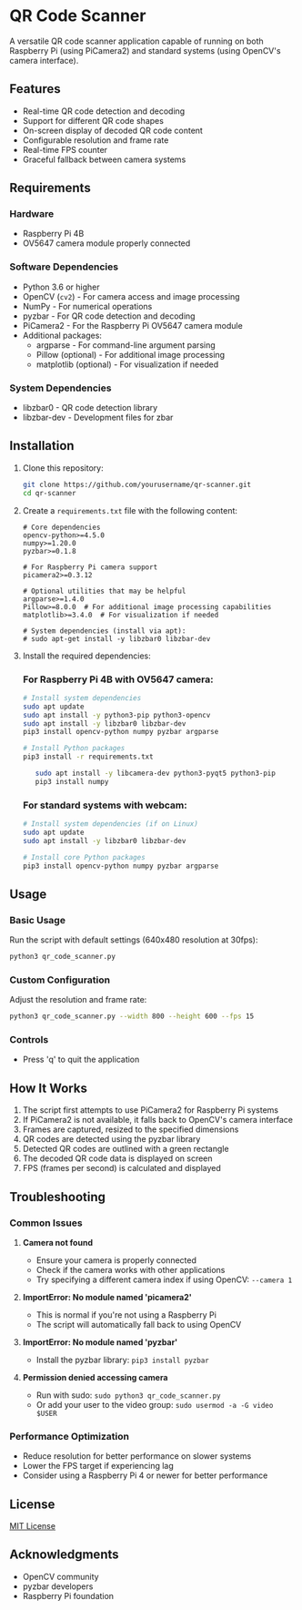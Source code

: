 # QR Code Scanner

A versatile QR code scanner application capable of running on both Raspberry Pi (using PiCamera2) and standard systems (using OpenCV's camera interface).

## Features

- Real-time QR code detection and decoding
- Support for different QR code shapes
- On-screen display of decoded QR code content
- Configurable resolution and frame rate
- Real-time FPS counter
- Graceful fallback between camera systems

## Requirements

### Hardware
- Raspberry Pi 4B
- OV5647 camera module properly connected

### Software Dependencies
- Python 3.6 or higher
- OpenCV (`cv2`) - For camera access and image processing
- NumPy - For numerical operations
- pyzbar - For QR code detection and decoding
- PiCamera2 - For the Raspberry Pi OV5647 camera module
- Additional packages:
  - argparse - For command-line argument parsing
  - Pillow (optional) - For additional image processing
  - matplotlib (optional) - For visualization if needed

### System Dependencies
- libzbar0 - QR code detection library
- libzbar-dev - Development files for zbar

## Installation

1. Clone this repository:
   ```bash
   git clone https://github.com/yourusername/qr-scanner.git
   cd qr-scanner
   ```

2. Create a `requirements.txt` file with the following content:
   ```
   # Core dependencies
   opencv-python>=4.5.0
   numpy>=1.20.0
   pyzbar>=0.1.8

   # For Raspberry Pi camera support
   picamera2>=0.3.12

   # Optional utilities that may be helpful
   argparse>=1.4.0
   Pillow>=8.0.0  # For additional image processing capabilities
   matplotlib>=3.4.0  # For visualization if needed

   # System dependencies (install via apt):
   # sudo apt-get install -y libzbar0 libzbar-dev
   ```

3. Install the required dependencies:

   ### For Raspberry Pi 4B with OV5647 camera:
   ```bash
   # Install system dependencies
   sudo apt update
   sudo apt install -y python3-pip python3-opencv
   sudo apt install -y libzbar0 libzbar-dev
   pip3 install opencv-python numpy pyzbar argparse
   
   # Install Python packages
   pip3 install -r requirements.txt
   ```
   ```bash
      sudo apt install -y libcamera-dev python3-pyqt5 python3-pip
      pip3 install numpy
   ```
   ### For standard systems with webcam:
   ```bash
   # Install system dependencies (if on Linux)
   sudo apt update
   sudo apt install -y libzbar0 libzbar-dev
   
   # Install core Python packages
   pip3 install opencv-python numpy pyzbar argparse
   ```

## Usage

### Basic Usage
Run the script with default settings (640x480 resolution at 30fps):
```bash
python3 qr_code_scanner.py
```

### Custom Configuration
Adjust the resolution and frame rate:
```bash
python3 qr_code_scanner.py --width 800 --height 600 --fps 15
```

### Controls
- Press 'q' to quit the application

## How It Works

1. The script first attempts to use PiCamera2 for Raspberry Pi systems
2. If PiCamera2 is not available, it falls back to OpenCV's camera interface
3. Frames are captured, resized to the specified dimensions
4. QR codes are detected using the pyzbar library
5. Detected QR codes are outlined with a green rectangle
6. The decoded QR code data is displayed on screen
7. FPS (frames per second) is calculated and displayed

## Troubleshooting

### Common Issues

1. **Camera not found**
   - Ensure your camera is properly connected
   - Check if the camera works with other applications
   - Try specifying a different camera index if using OpenCV: `--camera 1`

2. **ImportError: No module named 'picamera2'**
   - This is normal if you're not using a Raspberry Pi
   - The script will automatically fall back to using OpenCV

3. **ImportError: No module named 'pyzbar'**
   - Install the pyzbar library: `pip3 install pyzbar`

4. **Permission denied accessing camera**
   - Run with sudo: `sudo python3 qr_code_scanner.py`
   - Or add your user to the video group: `sudo usermod -a -G video $USER`

### Performance Optimization

- Reduce resolution for better performance on slower systems
- Lower the FPS target if experiencing lag
- Consider using a Raspberry Pi 4 or newer for better performance

## License

[MIT License](LICENSE)

## Acknowledgments

- OpenCV community
- pyzbar developers
- Raspberry Pi foundation
